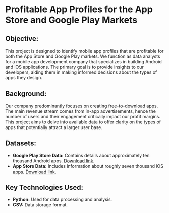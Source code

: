 # Profitable App Profiles for the App Store and Google Play Markets

## Objective:
This project is designed to identify mobile app profiles that are profitable for both the App Store and Google Play markets. We function as data analysts for a mobile app development company that specializes in building Android and iOS applications. The primary goal is to provide insights to our developers, aiding them in making informed decisions about the types of apps they design.

## Background:
Our company predominantly focuses on creating free-to-download apps. The main revenue stream comes from in-app advertisements, hence the number of users and their engagement critically impact our profit margins. This project aims to delve into available data to offer clarity on the types of apps that potentially attract a larger user base.

## Datasets:

- **Google Play Store Data:** Contains details about approximately ten thousand Android apps. [Download link](#).
- **App Store Data:** Includes information about roughly seven thousand iOS apps. [Download link](#).

## Key Technologies Used:

- **Python:** Used for data processing and analysis.
- **CSV:** Data storage format.
